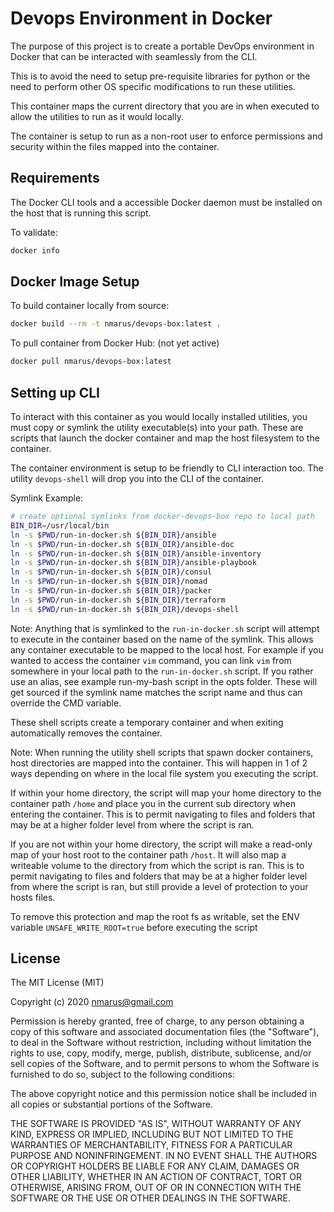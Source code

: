 # Devops Environment in Docker

The purpose of this project is to create a portable DevOps environment in
Docker that can be interacted with seamlessly from the CLI.

This is to avoid the need to setup pre-requisite libraries for python or the
need to perform other OS specific modifications to run these utilities.

This container maps the current directory that you are in when executed to
allow the utilities to run as it would locally.

The container is setup to run as a non-root user to enforce permissions and
security within the files mapped into the container.

## Requirements

The Docker CLI tools and a accessible Docker daemon must be installed on the
host that is running this script.

To validate:

```bash
docker info
```

## Docker Image Setup

To build container locally from source:

```bash
docker build --rm -t nmarus/devops-box:latest .
```

To pull container from Docker Hub: (not yet active)

```bash
docker pull nmarus/devops-box:latest
```

## Setting up CLI

To interact with this container as you would locally installed utilities, you must
copy or symlink the utility executable(s) into your path. These are scripts that
launch the docker container and map the host filesystem to the container.

The container environment is setup to be friendly to CLI interaction too. The
utility `devops-shell` will drop you into the CLI of the container.

Symlink Example:

```bash
# create optional symlinks from docker-devops-box repo to local path
BIN_DIR=/usr/local/bin
ln -s $PWD/run-in-docker.sh ${BIN_DIR}/ansible
ln -s $PWD/run-in-docker.sh ${BIN_DIR}/ansible-doc
ln -s $PWD/run-in-docker.sh ${BIN_DIR}/ansible-inventory
ln -s $PWD/run-in-docker.sh ${BIN_DIR}/ansible-playbook
ln -s $PWD/run-in-docker.sh ${BIN_DIR}/consul
ln -s $PWD/run-in-docker.sh ${BIN_DIR}/nomad
ln -s $PWD/run-in-docker.sh ${BIN_DIR}/packer
ln -s $PWD/run-in-docker.sh ${BIN_DIR}/terraform
ln -s $PWD/run-in-docker.sh ${BIN_DIR}/devops-shell
```

Note: Anything that is symlinked to the `run-in-docker.sh` script will attempt
to execute in the container based on the name of the symlink. This allows any
container executable to be mapped to the local host. For example if you wanted
to access the container `vim` command, you can link `vim` from somewhere in your
local path to the `run-in-docker.sh` script. If you rather use an alias, see
example run-my-bash script in the opts folder. These will get sourced if the
symlink name matches the script name and thus can override the CMD variable.

These shell scripts create a temporary container and when exiting automatically
removes the container.

Note: When running the utility shell scripts that spawn docker containers, host
directories are mapped into the container. This will happen in 1 of 2 ways
depending on where in the local file system you executing the script.

If within your home directory, the script will map your home directory to the
container path `/home` and place you in the current sub directory when entering
the container. This is to permit navigating to files and folders that may be at
a higher folder level from where the script is ran.

If you are not within your home directory, the script will make a read-only map
of your host root to the container path `/host`. It will also map a writeable
volume to the directory from which the script is ran. This is to permit
navigating to files and folders that may be at a higher folder level from where
the script is ran, but still provide a level of protection to your hosts files.

To remove this protection and map the root fs as writable, set the ENV
variable `UNSAFE_WRITE_ROOT=true` before executing the script

## License

The MIT License (MIT)

Copyright (c) 2020 <nmarus@gmail.com>

Permission is hereby granted, free of charge, to any person obtaining a copy
of this software and associated documentation files (the "Software"), to deal
in the Software without restriction, including without limitation the rights
to use, copy, modify, merge, publish, distribute, sublicense, and/or sell
copies of the Software, and to permit persons to whom the Software is
furnished to do so, subject to the following conditions:

The above copyright notice and this permission notice shall be included in
all copies or substantial portions of the Software.

THE SOFTWARE IS PROVIDED "AS IS", WITHOUT WARRANTY OF ANY KIND, EXPRESS OR
IMPLIED, INCLUDING BUT NOT LIMITED TO THE WARRANTIES OF MERCHANTABILITY,
FITNESS FOR A PARTICULAR PURPOSE AND NONINFRINGEMENT. IN NO EVENT SHALL THE
AUTHORS OR COPYRIGHT HOLDERS BE LIABLE FOR ANY CLAIM, DAMAGES OR OTHER
LIABILITY, WHETHER IN AN ACTION OF CONTRACT, TORT OR OTHERWISE, ARISING FROM,
OUT OF OR IN CONNECTION WITH THE SOFTWARE OR THE USE OR OTHER DEALINGS IN
THE SOFTWARE.
